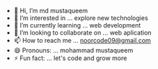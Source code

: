 - 👋 Hi, I’m md mustaqueem
- 👀 I’m interested in ... explore new technologies
- 🌱 I’m currently learning ... web development
- 💞️ I’m looking to collaborate on ... web aplication
- 📫 How to reach me ... noorcode09@gmail.com
- 😄 Pronouns: ... mohammad mustaqueem
- ⚡ Fun fact: ... let's code and grow more 

<!---
noorcode09/noorcode09 is a ✨ special ✨ repository because its `README.md` (this file) appears on your GitHub profile.
You can click the Preview link to take a look at your changes.
--->
